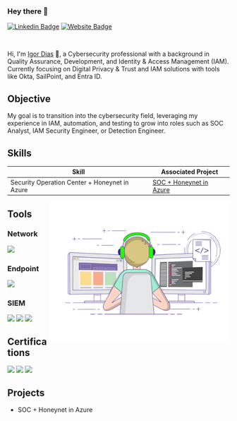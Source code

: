 ### Hey there 👋

[![Linkedin Badge](https://img.shields.io/badge/-LinkedIn-0e76a8?style=flat-square&logo=Linkedin&logoColor=white)](https://linkedin.com/in/igordiasth)
[![Website Badge](https://img.shields.io/badge/Website-3b5998?style=flat-square&logo=google-chrome&logoColor=white)](https://igordiasth.dev)

<br />

Hi, I'm [Igor Dias](https://igordiasth.dev/)  🚀, a Cybersecurity professional with a background in Quality Assurance, Development, and Identity & Access Management (IAM). Currently focusing on Digital Privacy & Trust and IAM solutions with tools like Okta, SailPoint, and Entra ID.

## Objective
My goal is to transition into the cybersecurity field, leveraging my experience in IAM, automation, and testing to grow into roles such as SOC Analyst, IAM Security Engineer, or Detection Engineer.

## Skills
| Skill                                         | Associated Project         |
|-----------------------------------------------|----------------------------|
| Security Operation Center + Honeynet in Azure          | <a href="https://github.com/Igorth/soc-honeynet-azure">SOC + Honeynet in Azure</a>|

<img align="right" alt="GIF" src="https://github.com/Igorth/Igorth/blob/master/coding.gif?raw=true" width="408" height="318" />
  
## Tools

### Network
<div>
    <img src="https://img.shields.io/badge/-Wireshark-1679A7?&style=for-the-badge&logo=Wireshark&logoColor=white" />
</div>

### Endpoint
<div>
    <img src="https://img.shields.io/badge/-Microsoft_Defender_for_Endpoint-00A4EF?&style=for-the-badge&logo=Microsoft&logoColor=white" />
</div>

### SIEM
<div>
    <img src="https://img.shields.io/badge/-Microsoft_Sentinel-0078D4?&style=for-the-badge&logo=Microsoft&logoColor=white" />
    <img src="https://img.shields.io/badge/-Splunk-000000?&style=for-the-badge&logo=Splunk&logoColor=white" />
    <img src="https://img.shields.io/badge/-Elastic-005571?&style=for-the-badge&logo=Elastic&logoColor=white" />
</div>

## Certifications
<div>
<img src="https://img.shields.io/badge/-Certified_Professional_PingOne_Advanced_Identity_Cloud-FF0000?&style=for-the-badge&logo=PingIdentity&logoColor=white" />
<img src="https://img.shields.io/badge/-Microsoft_Security%2C_Compliance_%26_Identity_Fundamentals-0078D4?&style=for-the-badge&logo=Microsoft&logoColor=white" />
<img src="https://img.shields.io/badge/-SailPoint_Identity_Security_Professional_Credential-0C2340?&style=for-the-badge&logo=SailPoint&logoColor=white" />
</div>

## Projects
- SOC + Honeynet in Azure

<br />
<br />
